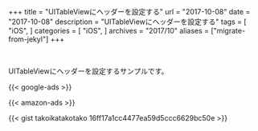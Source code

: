 +++
title = "UITableViewにヘッダーを設定する"
url = "2017-10-08"
date = "2017-10-08"
description = "UITableViewにヘッダーを設定する"
tags = [
    "iOS",
]
categories = [
    "iOS",
]
archives = "2017/10"
aliases = ["migrate-from-jekyl"]
+++

<br>

UITableViewにヘッダーを設定するサンプルです。  

<!-- Google Ads -->
{{< google-ads >}}

<!-- Amazon Ads -->
{{< amazon-ads >}}

{{< gist takoikatakotako 16ff17a1cc4477ea59d5ccc6629bc50e >}}
